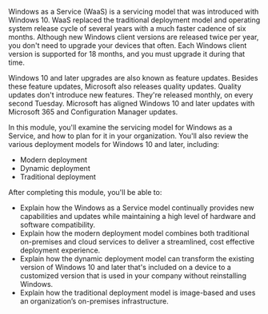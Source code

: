 Windows as a Service (WaaS) is a servicing model that was introduced with Windows 10. WaaS replaced the traditional deployment model and operating system release cycle of several years with a much faster cadence of six months. Although new Windows client versions are released twice per year, you don't need to upgrade your devices that often. Each Windows client version is supported for 18 months, and you must upgrade it during that time.

Windows 10 and later upgrades are also known as feature updates. Besides these feature updates, Microsoft also releases quality updates. Quality updates don't introduce new features. They're released monthly, on every second Tuesday. Microsoft has aligned Windows 10 and later updates with Microsoft 365 and Configuration Manager updates.

In this module, you'll examine the servicing model for Windows as a Service, and how to plan for it in your organization. You'll also review the various deployment models for Windows 10 and later, including:

 -  Modern deployment
 -  Dynamic deployment
 -  Traditional deployment

After completing this module, you'll be able to:

 -  Explain how the Windows as a Service model continually provides new capabilities and updates while maintaining a high level of hardware and software compatibility.
 -  Explain how the modern deployment model combines both traditional on-premises and cloud services to deliver a streamlined, cost effective deployment experience.
 -  Explain how the dynamic deployment model can transform the existing version of Windows 10 and later that's included on a device to a customized version that is used in your company without reinstalling Windows.
 -  Explain how the traditional deployment model is image-based and uses an organization’s on-premises infrastructure.
